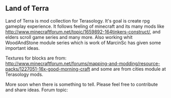 ## Land of Terra
Land of Terra is mod collection for Terasology. It's goal is create rpg gameplay experience. It follows feeling of minecraft and its many mods like http://www.minecraftforum.net/topic/1659892-164tinkers-construct/, and elders scroll game series and many more. Also working whit WoodAndStone module series which is work of MarcinSc has given some important ideas. 

Textures for blocks are from: http://www.minecraftforum.net/forums/mapping-and-modding/resource-packs/1227051-16x-good-morning-craft
and some are from cities module at Terasology mods.

More soon when there is something to tell. Please feel free to contribute and share ideas. 
Forum topic: 
